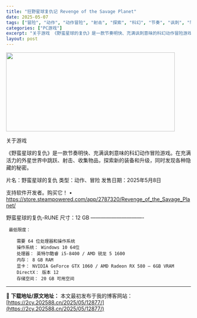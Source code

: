 ```yaml
---
title: "狂野星球复仇记 Revenge of the Savage Planet"
date: 2025-05-07
tags: ["冒险", "动作", "动作冒险", "射击", "探索", "科幻", "节奏", "讽刺", "软件", "龙"]
categories: ["PC游戏"]
excerpt: "关于游戏 《野蛮星球的复仇》是一款节奏明快、充满讽刺意味的科幻动作冒险游戏。在充满活力的外星世界中跳跃、射击、收集物品，探索新的装备和升级，同时发现各种隐藏的秘密。 片名：野蛮星球的复仇 类型：动作、冒险 发售日期：2025年5月8日 支持软件开发者。购买它！ • https://store.ste&hellip;"
layout: post
---
```


<img class="aligncenter size-full wp-image-12874" src="https://2cy.202588.cn/wp-content/uploads/2025/05/2025050701095398.webp" alt="" width="460" height="215" />

关于游戏

《野蛮星球的复仇》是一款节奏明快、充满讽刺意味的科幻动作冒险游戏。在充满活力的外星世界中跳跃、射击、收集物品，探索新的装备和升级，同时发现各种隐藏的秘密。

片名：野蛮星球的复仇
类型：动作、冒险
发售日期：2025年5月8日

支持软件开发者。购买它！
• https://store.steampowered.com/app/2787320/Revenge_of_the_Savage_Planet/

野蛮星球的复仇-RUNE
尺寸：12 GB
——————————- 

     最低限度：

        需要 64 位处理器和操作系统
        操作系统： Windows 10 64位
        处理器： 英特尔酷睿 i5-8400 / AMD 锐龙 5 1600
        内存： 8 GB RAM
        显卡： NVIDIA GeForce GTX 1060 / AMD Radeon RX 580 – 6GB VRAM
        DirectX： 版本 12
        存储空间： 20 GB 可用空间


---
📖 **下载地址/原文地址：** 本文最初发布于我的博客网站：[https://2cy.202588.cn/2025/05/12877/](https://2cy.202588.cn/2025/05/12877/)
